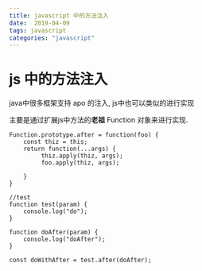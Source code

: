 ```yaml
---
title: javascript 中的方法注入
date:  2019-04-09
tags: javascript
categories: "javascript"
---
```



# js 中的方法注入

java中很多框架支持 apo 的注入, js中也可以类似的进行实现

主要是通过扩展js中方法的**老祖** Function 对象来进行实现.

```
Function.prototype.after = function(foo) {
    const thiz = this;
    return function(...args) {
         thiz.apply(thiz, args);
         foo.apply(thiz, args);

    }
}

//test
function test(param) {
    console.log("do");
}

function doAfter(param) {
    console.log("doAfter");
}

const doWithAfter = test.after(doAfter);



```

